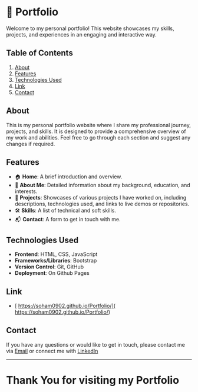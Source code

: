 # 🌟 Portfolio

Welcome to my personal portfolio! This website showcases my skills, projects, and experiences in an engaging and interactive way.

## Table of Contents

1. [About](#about)
1. [Features](#features)
1. [Technologies Used](#technologies-used)
1. [Link](#link)
1. [Contact](#contact)

## About

This is my personal portfolio website where I share my professional journey, projects, and skills. It is designed to provide a comprehensive overview of my work and abilities. Feel free to go through each section and suggest any changes if required.

## Features

- 🏠 **Home**: A brief introduction and overview.
- 📖 **About Me**: Detailed information about my background, education, and interests.
- 💼 **Projects**: Showcases of various projects I have worked on, including descriptions, technologies used, and links to live demos or repositories.
- 🛠️ **Skills**: A list of technical and soft skills.
- 📬 **Contact**: A form to get in touch with me.

## Technologies Used

- **Frontend**: HTML, CSS, JavaScript
- **Frameworks/Libraries**: Bootstrap
- **Version Control**: Git, GitHub
- **Deployment**: On Github Pages

## Link
- [ https://soham0902.github.io/Portfolio/]( https://soham0902.github.io/Portfolio/)

## Contact
If you have any questions or would like to get in touch, please contact me via [Email](bhirangesoham1@gmail.com) or connect me with [LinkedIn](www.linkedin.com/in/soham-bhirange-166242211)

---
# Thank You for visiting my Portfolio
